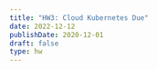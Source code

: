 ```yaml
---
title: "HW3: Cloud Kubernetes Due"
date: 2022-12-12
publishDate: 2020-12-01
draft: false
type: hw
---
```

